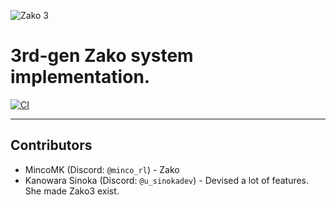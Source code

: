 ![Zako 3](https://capsule-render.vercel.app/api?type=waving&height=300&color=gradient&text=Zako%203)

# 3rd-gen Zako system implementation.
[![CI](https://github.com/zako-ac/zako3/actions/workflows/ci.yml/badge.svg)](https://github.com/zako-ac/zako3/actions/workflows/ci.yml)

---

## Contributors
- MincoMK (Discord: `@minco_rl`) - Zako
- Kanowara Sinoka (Discord: `@u_sinokadev`) - Devised a lot of features. She made Zako3 exist.
